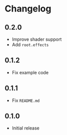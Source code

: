 # Changelog

## 0.2.0

- Improve shader support
- Add `root.effects`

## 0.1.2

- Fix example code

## 0.1.1

- Fix `README.md`

## 0.1.0

- Initial release
